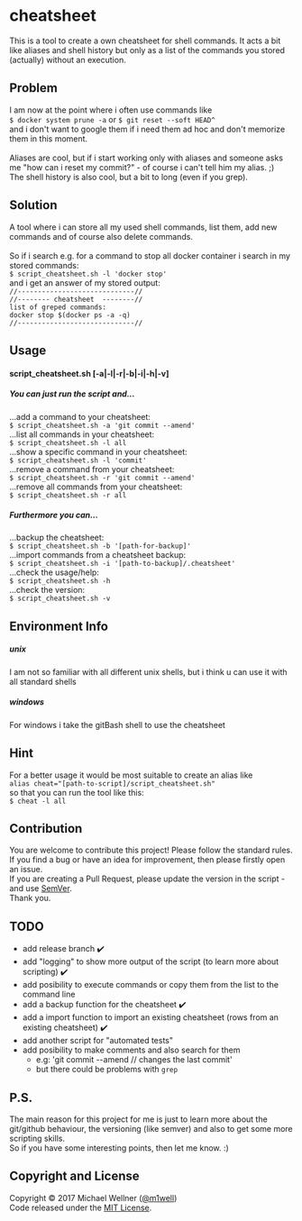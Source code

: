 # cheatsheet

This is a tool to create a own cheatsheet for shell commands.
It acts a bit like aliases and shell history but only as a list of the commands you stored (actually) without an execution.

## Problem
I am now at the point where i often use commands like<br>
`$ docker system prune -a` or `$ git reset --soft HEAD^`<br>
and i don't want to google them if i need them ad hoc and don't memorize them in this moment.<br><br>
Aliases are cool, but if i start working only with aliases and someone asks me "how can i reset my commit?" - of course i can't tell him my alias. ;)<br>
The shell history is also cool, but a bit to long (even if you grep).<br>

## Solution
A tool where i can store all my used shell commands, list them, add new commands and of course also delete commands.<br><br>
So if i search e.g. for a command to stop all docker container i search in my stored commands:<br>
`$ script_cheatsheet.sh -l 'docker stop'`<br>
and i get an answer of my stored output:<br>
`//-----------------------------//`<br>
`//-------- cheatsheet  --------//`<br>
`list of greped commands:`<br>
`docker stop $(docker ps -a -q)`<br>
`//-----------------------------//`<br>

## Usage
#### script_cheatsheet.sh [-a|-l|-r|-b|-i|-h|-v]
##### You can just run the script and...<br>
...add a command to your cheatsheet:<br>
`$ script_cheatsheet.sh -a 'git commit --amend'`<br>
...list all commands in your cheatsheet:<br>
`$ script_cheatsheet.sh -l all`<br>
...show a specific command in your cheatsheet:<br>
`$ script_cheatsheet.sh -l 'commit'`<br>
...remove a command from your cheatsheet:<br>
`$ script_cheatsheet.sh -r 'git commit --amend'`<br>
...remove all commands from your cheatsheet:<br>
`$ script_cheatsheet.sh -r all`<br>
##### Furthermore you can...<br>
...backup the cheatsheet:<br>
`$ script_cheatsheet.sh -b '[path-for-backup]'`<br>
...import commands from a cheatsheet backup:<br>
`$ script_cheatsheet.sh -i '[path-to-backup]/.cheatsheet'`<br>
...check the usage/help:<br>
`$ script_cheatsheet.sh -h`<br>
...check the version:<br>
`$ script_cheatsheet.sh -v`<br>

## Environment Info
##### unix
I am not so familiar with all different unix shells, but i think u can use it with all standard shells<br>
##### windows
For windows i take the gitBash shell to use the cheatsheet<br>

## Hint
For a better usage it would be most suitable to create an alias like<br>
`alias cheat="[path-to-script]/script_cheatsheet.sh"`<br>
so that you can run the tool like this:<br>
`$ cheat -l all`<br>

## Contribution
You are welcome to contribute this project! Please follow the standard rules.<br>
If you find a bug or have an idea for improvement, then please firstly open an issue.<br>
If you are creating a Pull Request, please update the version in the script - and use [SemVer](http://semver.org).<br>
Thank you.<br>

## TODO
* add release branch :heavy_check_mark:
* add "logging" to show more output of the script (to learn more about scripting) :heavy_check_mark:
* add posibility to execute commands or copy them from the list to the command line
* add a backup function for the cheatsheet :heavy_check_mark:
* add a import function to import an existing cheatsheet (rows from an existing cheatsheet) :heavy_check_mark:
* add another script for "automated tests"<br>
* add posibility to make comments and also search for them
  * e.g: 'git commit --amend // changes the last commit'
  * but there could be problems with `grep`

## P.S.
The main reason for this project for me is just to learn more about the git/github behaviour, the versioning (like semver) and also to get some more scripting skills.<br>
So if you have some interesting points, then let me know. :)<br>

## Copyright and License
Copyright :copyright: 2017 Michael Wellner ([@m1well](http://www.twitter.m1well.de))<br>
Code released under the [MIT License](/LICENSE).<br>
